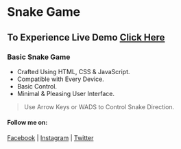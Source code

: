 # Snake Game
## To Experience Live Demo [Click Here](https://md-mussanna-bin-sharif.github.io/snake/)
### Basic Snake Game
- Crafted Using HTML, CSS & JavaScript.
- Compatible with Every Device.
- Basic Control.
- Minimal & Pleasing User Interface.

> Use Arrow Keys or WADS to Control Snake Direction.

#### Follow me on:
[Facebook](https://www.facebook.com/md.mussanna.bin.sharif) | [Instagram](https://www.instagram.com/md_mussanna_bin_sharif) | [Twitter](https://twitter.com/mahin_tweets)